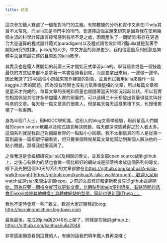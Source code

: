```yaml
---
title: 結語
---
```


這次參加鐵人賽選了一個相對冷門的主題。有關數據的分析和實作文章在IThelp其實不太常見，而julia又是冷門中的冷門。會選擇這個主題來研究是因為我在使用幾個主流的科學計算語言經常感到有所不足之處，因而產生了一個疑問:有存在更適合大量運算的程式設計範式(paradigam)以及程式語言設計嗎?而julia就是我著手開始研究的對象。julia用的人少，中文方面的資源更少。我相信這個系列應該是繁體中文目前最完整的且原創的julia教學。

其實我也是鐵人賽開始的前兩三天才開始正式學習julia的。學習語言或是一個技能最快的方式從來都不是拿著一本書從頭看到尾，而是要拿出來用，一邊做一邊學。因此我選了2048這個小遊戲來當作練習的對象，並且也試著用julia來操作一些kaggle上面的問題。因為沒有時間也沒有力氣準備墊檔的文章，所以每篇文章都是當天才完成的。每篇文章的長短和質量也就隨著當天的狀況起起伏伏。所以我實在相當佩服其他許多參加鐵人賽的前輩們，可以連續三十天都發出質量俱佳又叫好叫座的文章。每天發一篇文章真的很累人，但是每天每天這樣累積下來，也慢慢累積了一些東西。

身為半個IT人士，用MOOC學知識，從別人的blog文章學經驗，用前輩高人們開發的open source軟體以及程式語言解決問題，每天都深深感覺得之於人者太多。這個系列就是我自己對網路世界的一點點小小回饋。我不太相信真的有人是從第一篇到最後一篇都很仔細看完，但只要某個時候某篇文章能幫助到某個人解決他的一點小問題，那樣我就很高興了。

之後我還是會繼續研究julia以及相關的專文，並且全部open source放到github上，之後心有餘力的話也會做一個比較好的網站或是部落格來放這個系列的專文。眼下我先把這個30天的系列的文章都放在[https://github.com/kanhua/A-julia-walkthrough](https://github.com/kanhua/A-julia-walkthrough)，歡迎大家用watch或是star來關注這個repo。之前的文章修訂和更新都會先從github這邊開始，因為只要一個指令就可以更新文章，比轉貼到ithelp便利很多。有點時間的話會用jekyll或是其他轉換工具轉成網站的型態，同時也更新回IThelp上。

我也不定時會寫一些IT雜文，歡迎大家訂閱我的blog: http://learningmachine.logdown.com 

最後最後，完成的julia版2048也上架了，同樣是在我的github上: https://github.com/kanhua/julia2048

非常感謝願意看到這裡的人，有緣的話我們明年鐵人賽再見囉 :)